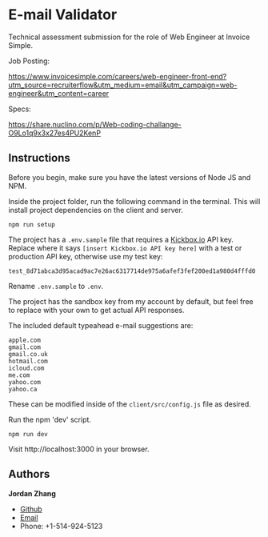 # E-mail Validator

Technical assessment submission for the role of Web Engineer at Invoice Simple.

Job Posting:

https://www.invoicesimple.com/careers/web-engineer-front-end?utm_source=recruiterflow&utm_medium=email&utm_campaign=web-engineer&utm_content=career

Specs:

https://share.nuclino.com/p/Web-coding-challange-O9Lo1q9x3x27es4PU2KenP

## Instructions

Before you begin, make sure you have the latest versions of Node JS and NPM.

Inside the project folder, run the following command in the terminal. This will install project dependencies on the client and server.

```
npm run setup
```

The project has a `.env.sample` file that requires a [Kickbox.io](http://kickbox.io) API key. Replace where it says `[insert Kickbox.io API key here]` with a test or production API key, otherwise use my test key:

```
test_8d71abca3d95acad9ac7e26ac6317714de975a6afef3fef200ed1a980d4fffd0
```

Rename `.env.sample` to `.env`.

The project has the sandbox key from my account by default, but feel free to replace with your own to get actual API responses.

The included default typeahead e-mail suggestions are:

```
apple.com
gmail.com
gmail.co.uk
hotmail.com
icloud.com
me.com
yahoo.com
yahoo.ca
```

These can be modified inside of the `client/src/config.js` file as desired.

Run the npm 'dev' script.

```
npm run dev
```

Visit http://localhost:3000 in your browser.

## Authors

**Jordan Zhang**

* [Github](https://github.com/jzhang729)
* [Email](mailto:jordanzhang@gmail.com)
* Phone: +1-514-924-5123
